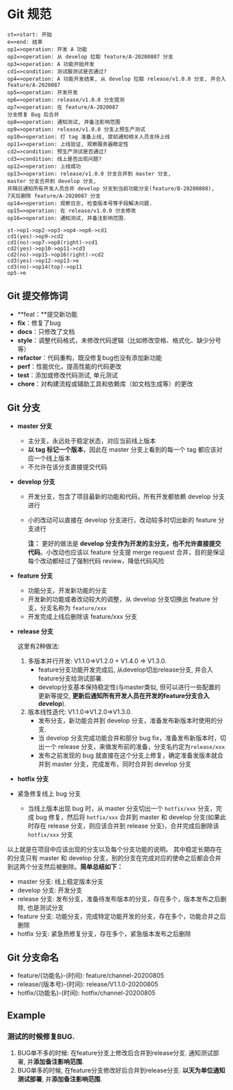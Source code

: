 # Git 规范

```flow
st=>start: 开始
e=>end: 结束
op1=>operation: 开发 A 功能
op2=>operation: 从 develop 拉取 feature/A-20200807 分支
op3=>operation: A 功能开始开发
cd1=>condition: 测试服测试是否通过?
op4=>operation: A 功能开发结束, 从 develop 拉取 release/v1.0.0 分支, 并合入 feature/A-2020087
op5=>operation: 开发开发
op6=>operation: release/v1.0.0 分支提测
op7=>operation: 在 feature/A-2020087
分支修复 Bug 后合并
op8=>operation: 通知测试, 并备注影响范围
op9=>operation: release/v1.0.0 分支上预生产测试
op10=>operation: 打 tag 准备上线, 提前通知相关人员支持上线
op11=>operation: 上线验证, 观察服务器稳定性
cd2=>condition: 预生产测试是否通过?
cd3=>condition: 线上是否出现问题?
op12=>operation: 上线成功
op13=>operation: release/v1.0.0 分支合并到 master 分支,
master 分支合并到 develop 分支,
并隔日通知所有开发人员合并 develop 分支到当前功能分支(feature/B-20200808),
7天后删除 feature/A-2020087 分支
op14=>operation: 观察日志, 检查版本号等手段解决问题.
op15=>operation: 在 release/v1.0.0 分支修改
op16=>operation: 通知测试, 并备注影响范围.

st->op1->op2->op3->op4->op6->cd1
cd1(yes)->op9->cd2
cd1(no)->op7->op8(right)->cd1
cd2(yes)->op10->op11->cd3
cd2(no)->op15->op16(right)->cd2
cd3(yes)->op12->op13->e
cd3(no)->op14(top)->op11
op5->e
```





## Git 提交修饰词

- **feat：**提交新功能
- **fix**：修复了bug
- **docs**：只修改了文档
- **style**：调整代码格式，未修改代码逻辑（比如修改空格、格式化、缺少分号等）
- **refactor**：代码重构，既没修复bug也没有添加新功能
- **perf**：性能优化，提高性能的代码更改
- **test**：添加或修改代码测试, 单元测试
- **chore**：对构建流程或辅助工具和依赖库（如文档生成等）的更改



## Git 分支

- **master 分支**

  - 主分支，永远处于稳定状态，对应当前线上版本
  - **以 tag 标记一个版本**，因此在 master 分支上看到的每一个 tag 都应该对应一个线上版本
  - 不允许在该分支直接提交代码

- **develop 分支**

  - 开发分支，包含了项目最新的功能和代码，所有开发都依赖 develop 分支进行

  - 小的改动可以直接在 develop 分支进行，改动较多时切出新的 feature 分支进行

    **注：** 更好的做法是 **develop 分支作为开发的主分支，也不允许直接提交代码**。小改动也应该以 feature 分支提 merge request 合并，目的是保证每个改动都经过了强制代码 review，降低代码风险

- **feature 分支**

  - 功能分支，开发新功能的分支
  - 开发新的功能或者改动较大的调整，从 develop 分支切换出 feature 分支，分支名称为 `feature/xxx`
  - 开发完成上线后删除该 feature/xxx 分支

- **release 分支**

  这里有2种做法:

  1. 多版本并行开发: V1.1.0=>V1.2.0 + V1.4.0 => V1.3.0.
     - feature分支功能开发完成后, 从develop切出release分支, 并合入feature分支给测试部署.
     - develop分支基本保持稳定性(与master类似, 但可以进行一些配置的更新等提交, **更新后通知所有开发人员在开发的feature分支合入develop**).
  2. 版本线性迭代: V1.1.0=>V1.2.0=>V1.3.0.
     - 发布分支，新功能合并到 develop 分支，准备发布新版本时使用的分支.
     - 当 develop 分支完成功能合并和部分 bug fix，准备发布新版本时，切出一个 release 分支，来做发布前的准备，分支名约定为`release/xxx`
     - 发布之前发现的 bug 就直接在这个分支上修复，确定准备发版本就合并到 master 分支，完成发布，同时合并到 develop 分支

- **hotfix 分支**

- 紧急修复线上 bug 分支

  - 当线上版本出现 bug 时，从 master 分支切出一个 `hotfix/xxx` 分支，完成 bug 修复，然后将 `hotfix/xxx` 合并到 master 和 develop 分支(如果此时存在 release 分支，则应该合并到 release 分支)，合并完成后删除该 `hotfix/xxx` 分支

以上就是在项目中应该出现的分支以及每个分支功能的说明。 其中稳定长期存在的分支只有 master 和 develop 分支，别的分支在完成对应的使命之后都会合并到这两个分支然后被删除。**简单总结如下：**

- master 分支: 线上稳定版本分支
- develop 分支: 开发分支
- release 分支: 发布分支，准备待发布版本的分支，存在多个，版本发布之后删除, 也是测试分支
- feature 分支: 功能分支，完成特定功能开发的分支，存在多个，功能合并之后删除
- hotfix 分支: 紧急热修复分支，存在多个，紧急版本发布之后删除



## Git 分支命名

+ feature/(功能名)-(时间): feature/channel-20200805
+ release/(版本号)-(时间): release/V1.1.0-20200805
+ hotfix/(功能名)-(时间): hotfix/channel-20200805



## Example

### 测试的时候修复BUG.

1. BUG单不多的时候: 在feature分支上修改后合并到release分支. 通知测试部署, 并**添加备注影响范围**.
2. BUG单多的时候, 在feature分支修改好后合并到release分支. **以天为单位通知测试部署**,  并**添加备注影响范围**.

